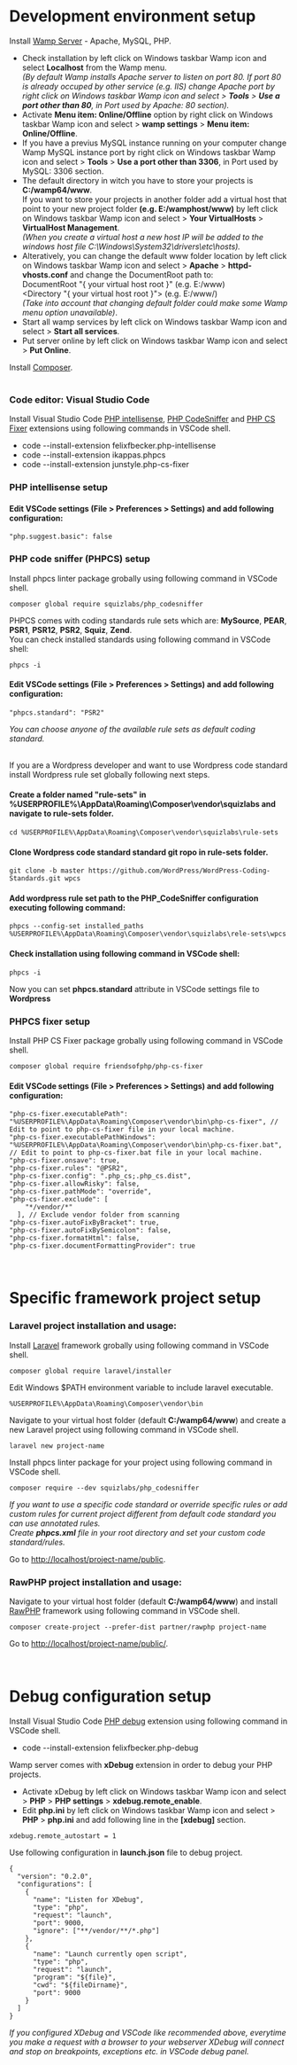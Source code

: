 # Development environment setup

Install [Wamp Server](http://www.wampserver.com/en/) - Apache, MySQL, PHP.

- Check installation by left click on Windows taskbar Wamp icon and select <strong>Localhost</strong> from the Wamp menu.<br>
  <i>(By default Wamp installs Apache server to listen on port 80. If port 80 is already occuped by other service (e.g. IIS) change Apache port by right click on Windows taskbar Wamp icon and select > <strong>Tools</strong> > <strong>Use a port other than 80</strong>, in Port used by Apache: 80 section).</i>
- Activate <strong>Menu item: Online/Offline</strong> option by right click on Windows taskbar Wamp icon and select > <strong>wamp settings</strong> > <strong>Menu item: Online/Offline</strong>.
- If you have a previus MySQL instance running on your computer change Wamp MySQL instance port by right click on Windows taskbar Wamp icon and select > <strong>Tools</strong> > <strong>Use a port other than 3306</strong>, in Port used by MySQL: 3306 section.
- The default directory in witch you have to store your projects is <strong>C:/wamp64/www</strong>.<br>
  If you want to store your projects in another folder add a virtual host that point to your new project folder <strong>(e.g. E:/wamphost/www)</strong> by left click on Windows taskbar Wamp icon and select > <strong>Your VirtualHosts</strong> > <strong>VirtualHost Management</strong>.<br>
  <i>(When you create a virtual host a new host IP will be added to the windows host file C:\Windows\System32\drivers\etc\hosts).</i>
- Alteratively, you can change the default www folder location by left click on Windows taskbar Wamp icon and select > <strong>Apache</strong> > <strong>httpd-vhosts.conf</strong> and change the DocumentRoot path to:<br>
  DocumentRoot "{ your virtual host root }" (e.g. E:/www)<br>
  <Directory "{ your virtual host root }"> (e.g. E:/www/)<br>
  <i>(Take into account that changing default folder could make some Wamp menu option unavailable)</i>.
- Start all wamp services by left click on Windows taskbar Wamp icon and select > <strong>Start all services</strong>.
- Put server online by left click on Windows taskbar Wamp icon and select > <strong>Put Online</strong>.<br>

Install [Composer](https://getcomposer.org/).<br><br>

### Code editor: Visual Studio Code

Install Visual Studio Code [PHP intellisense](https://marketplace.visualstudio.com/items?itemName=felixfbecker.php-intellisense), [PHP CodeSniffer](https://marketplace.visualstudio.com/items?itemName=ikappas.phpcs) and [PHP CS Fixer](https://marketplace.visualstudio.com/items?itemName=junstyle.php-cs-fixer) extensions using following commands in VSCode shell.

- code --install-extension felixfbecker.php-intellisense
- code --install-extension ikappas.phpcs
- code --install-extension junstyle.php-cs-fixer

### PHP intellisense setup

#### Edit VSCode settings (File > Preferences > Settings) and add following configuration:

```
"php.suggest.basic": false
```

### PHP code sniffer (PHPCS) setup

Install phpcs linter package grobally using following command in VSCode shell.

```
composer global require squizlabs/php_codesniffer
```

PHPCS comes with coding standards rule sets which are: <strong>MySource</strong>, <strong>PEAR</strong>, <strong>PSR1</strong>, <strong>PSR12</strong>, <strong>PSR2</strong>, <strong>Squiz</strong>, <strong>Zend</strong>.<br>
You can check installed standards using following command in VSCode shell:

```
phpcs -i
```

#### Edit VSCode settings (File > Preferences > Settings) and add following configuration:

```
"phpcs.standard": "PSR2"
```

<i>You can choose anyone of the available rule sets as default coding standard.</i><br><br>

If you are a Wordpress developer and want to use Wordpress code standard install Wordpress rule set globally following next steps.

#### Create a folder named "rule-sets" in %USERPROFILE%\AppData\Roaming\Composer\vendor\squizlabs and navigate to rule-sets folder.

```
cd %USERPROFILE%\AppData\Roaming\Composer\vendor\squizlabs\rule-sets
```

#### Clone Wordpress code standard standard git ropo in rule-sets folder.

```
git clone -b master https://github.com/WordPress/WordPress-Coding-Standards.git wpcs
```

#### Add wordpress rule set path to the PHP_CodeSniffer configuration executing following command:

```
phpcs --config-set installed_paths %USERPROFILE%\AppData\Roaming\Composer\vendor\squizlabs\rele-sets\wpcs
```

#### Check installation using following command in VSCode shell:

```
phpcs -i
```

Now you can set <strong>phpcs.standard</strong> attribute in VSCode settings file to <strong>Wordpress</strong>

### PHPCS fixer setup

Install PHP CS Fixer package grobally using following command in VSCode shell.

```
composer global require friendsofphp/php-cs-fixer
```

#### Edit VSCode settings (File > Preferences > Settings) and add following configuration:

```
"php-cs-fixer.executablePath": "%USERPROFILE%\AppData\Roaming\Composer\vendor\bin\php-cs-fixer", // Edit to point to php-cs-fixer file in your local machine.
"php-cs-fixer.executablePathWindows": "%USERPROFILE%\AppData\Roaming\Composer\vendor\bin\php-cs-fixer.bat", // Edit to point to php-cs-fixer.bat file in your local machine.
"php-cs-fixer.onsave": true,
"php-cs-fixer.rules": "@PSR2",
"php-cs-fixer.config": ".php_cs;.php_cs.dist",
"php-cs-fixer.allowRisky": false,
"php-cs-fixer.pathMode": "override",
"php-cs-fixer.exclude": [
    "*/vendor/*"
  ], // Exclude vendor folder from scanning
"php-cs-fixer.autoFixByBracket": true,
"php-cs-fixer.autoFixBySemicolon": false,
"php-cs-fixer.formatHtml": false,
"php-cs-fixer.documentFormattingProvider": true
```

<br>

# Specific framework project setup

### Laravel project installation and usage:

Install [Laravel](https://laravel.com/) framework grobally using following command in VSCode shell.

```
composer global require laravel/installer
```

Edit Windows \$PATH environment variable to include laravel executable.

```
%USERPROFILE%\AppData\Roaming\Composer\vendor\bin
```

Navigate to your virtual host folder (default <strong>C:/wamp64/www</strong>) and create a new Laravel project using following command in VSCode shell.

```
laravel new project-name
```

Install phpcs linter package for your project using following command in VSCode shell.

```
composer require --dev squizlabs/php_codesniffer
```

<i>If you want to use a specific code standard or override specific rules or add custom rules for current project different from default code standard you can use annotated rules.<br>
Create <strong>phpcs.xml</strong> file in your root directory and set your custom code standard/rules.</i>

Go to [http://localhost/project-name/public](http://localhost/project-name/public).

### RawPHP project installation and usage:

Navigate to your virtual host folder (default <strong>C:/wamp64/www</strong>) and install [RawPHP](https://github.com/rawphp-framework/rawphp) framework using following command in VSCode shell.

```
composer create-project --prefer-dist partner/rawphp project-name
```

Go to [http://localhost/project-name/public/](http://localhost/project-name/public).

<br>

# Debug configuration setup

Install Visual Studio Code [PHP debug](https://marketplace.visualstudio.com/items?itemName=felixfbecker.php-debug) extension using following command in VSCode shell.

- code --install-extension felixfbecker.php-debug

Wamp server comes with <strong>xDebug</strong> extension in order to debug your PHP projects.

- Activate xDebug by left click on Windows taskbar Wamp icon and select > <strong>PHP</strong> > <strong>PHP settings</strong> > <strong>xdebug.remote_enable</strong>.
- Edit <strong>php.ini</strong> by left click on Windows taskbar Wamp icon and select > <strong>PHP</strong> > <strong>php.ini</strong> and add following line in the <strong>[xdebug]</strong> section.

```
xdebug.remote_autostart = 1
```

Use following configuration in <strong>launch.json</strong> file to debug project.

```
{
  "version": "0.2.0",
  "configurations": [
    {
      "name": "Listen for XDebug",
      "type": "php",
      "request": "launch",
      "port": 9000,
      "ignore": ["**/vendor/**/*.php"]
    },
    {
      "name": "Launch currently open script",
      "type": "php",
      "request": "launch",
      "program": "${file}",
      "cwd": "${fileDirname}",
      "port": 9000
    }
  ]
}
```

<i>If you configured XDebug and VSCode like recommended above, everytime you make a request with a browser to your webserver XDebug will connect and stop on breakpoints, exceptions etc. in VSCode debug panel.</i>
